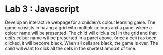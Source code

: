 Lab 3 : Javascript
===================

Develop an interactive webpage for a children’s colour learning game. The game consists in having a grid with multiple colours and a panel where a colour name will be presented. The child will click a cell in the grid and that cell’s colour name will be presented in a panel above. Once a cell has been clicked, it will become black. When all cells are black, the game is over. The child will want to click all the cells in the shortest amount of time.
